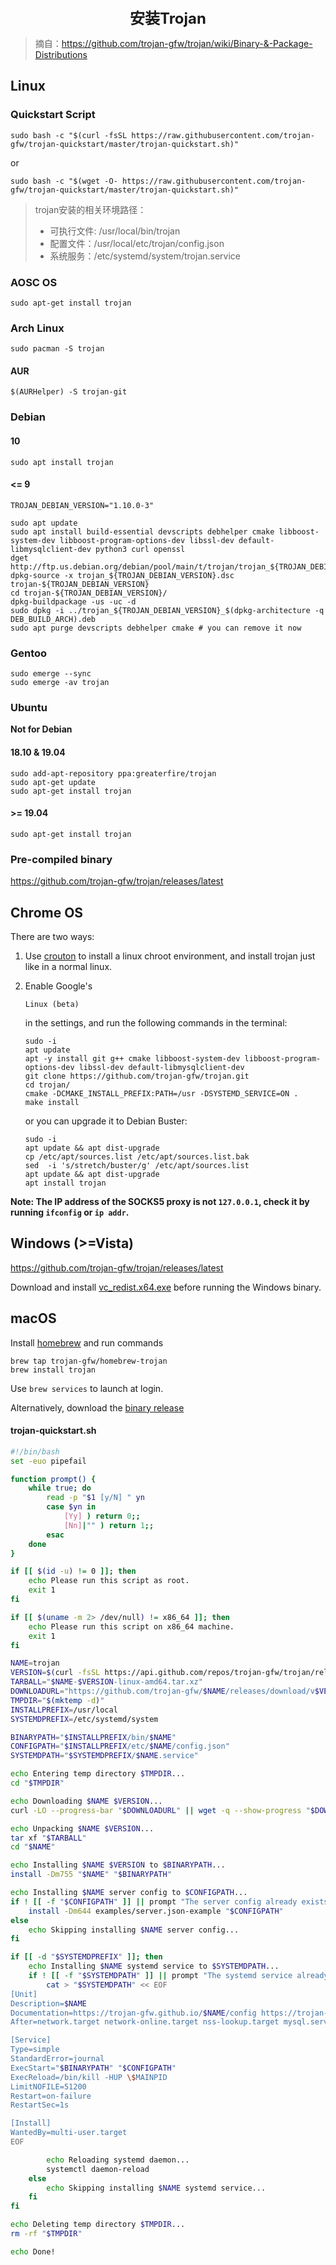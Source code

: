 <center><font size="5"><b>安装Trojan</b></font></center>

> 摘自：<https://github.com/trojan-gfw/trojan/wiki/Binary-&-Package-Distributions>

## Linux

### Quickstart Script

```
sudo bash -c "$(curl -fsSL https://raw.githubusercontent.com/trojan-gfw/trojan-quickstart/master/trojan-quickstart.sh)"
```

or

```
sudo bash -c "$(wget -O- https://raw.githubusercontent.com/trojan-gfw/trojan-quickstart/master/trojan-quickstart.sh)"
```

> trojan安装的相关环境路径：
>
> + 可执行文件:  /usr/local/bin/trojan
> + 配置文件：/usr/local/etc/trojan/config.json
> + 系统服务：/etc/systemd/system/trojan.service

### AOSC OS

```
sudo apt-get install trojan
```

### Arch Linux

```
sudo pacman -S trojan
```

#### AUR

```
$(AURHelper) -S trojan-git
```

### Debian

#### 10

```
sudo apt install trojan
```

#### <= 9

```
TROJAN_DEBIAN_VERSION="1.10.0-3"

sudo apt update
sudo apt install build-essential devscripts debhelper cmake libboost-system-dev libboost-program-options-dev libssl-dev default-libmysqlclient-dev python3 curl openssl
dget http://ftp.us.debian.org/debian/pool/main/t/trojan/trojan_${TROJAN_DEBIAN_VERSION}.dsc
dpkg-source -x trojan_${TROJAN_DEBIAN_VERSION}.dsc trojan-${TROJAN_DEBIAN_VERSION}
cd trojan-${TROJAN_DEBIAN_VERSION}/
dpkg-buildpackage -us -uc -d
sudo dpkg -i ../trojan_${TROJAN_DEBIAN_VERSION}_$(dpkg-architecture -q DEB_BUILD_ARCH).deb
sudo apt purge devscripts debhelper cmake # you can remove it now
```

### Gentoo

```
sudo emerge --sync
sudo emerge -av trojan
```

### Ubuntu

**Not for Debian**

#### 18.10 & 19.04

```
sudo add-apt-repository ppa:greaterfire/trojan
sudo apt-get update
sudo apt-get install trojan
```

#### >= 19.04

```
sudo apt-get install trojan
```

### Pre-compiled binary

https://github.com/trojan-gfw/trojan/releases/latest

## Chrome OS

There are two ways:

1. Use [crouton](https://github.com/dnschneid/crouton) to install a linux chroot environment, and install trojan just like in a normal linux.

2. Enable Google's

    

   ```
   Linux (beta)
   ```

    

   in the settings, and run the following commands in the terminal:

   ```
   sudo -i
   apt update
   apt -y install git g++ cmake libboost-system-dev libboost-program-options-dev libssl-dev default-libmysqlclient-dev
   git clone https://github.com/trojan-gfw/trojan.git
   cd trojan/
   cmake -DCMAKE_INSTALL_PREFIX:PATH=/usr -DSYSTEMD_SERVICE=ON .
   make install
   ```

   or you can upgrade it to Debian Buster:

   ```
   sudo -i
   apt update && apt dist-upgrade
   cp /etc/apt/sources.list /etc/apt/sources.list.bak
   sed  -i 's/stretch/buster/g' /etc/apt/sources.list
   apt update && apt dist-upgrade
   apt install trojan
   ```

**Note: The IP address of the SOCKS5 proxy is not `127.0.0.1`, check it by running `ifconfig` or `ip addr`.**

## Windows (>=Vista)

https://github.com/trojan-gfw/trojan/releases/latest

Download and install [vc_redist.x64.exe](https://aka.ms/vs/16/release/vc_redist.x64.exe) before running the Windows binary.

## macOS

Install [homebrew](https://brew.sh/) and run commands

```
brew tap trojan-gfw/homebrew-trojan
brew install trojan
```

Use `brew services` to launch at login.

Alternatively, download the [binary release](https://github.com/trojan-gfw/trojan/releases/latest)

#### trojan-quickstart.sh

```sh
#!/bin/bash
set -euo pipefail

function prompt() {
    while true; do
        read -p "$1 [y/N] " yn
        case $yn in
            [Yy] ) return 0;;
            [Nn]|"" ) return 1;;
        esac
    done
}

if [[ $(id -u) != 0 ]]; then
    echo Please run this script as root.
    exit 1
fi

if [[ $(uname -m 2> /dev/null) != x86_64 ]]; then
    echo Please run this script on x86_64 machine.
    exit 1
fi

NAME=trojan
VERSION=$(curl -fsSL https://api.github.com/repos/trojan-gfw/trojan/releases/latest | grep tag_name | sed -E 's/.*"v(.*)".*/\1/')
TARBALL="$NAME-$VERSION-linux-amd64.tar.xz"
DOWNLOADURL="https://github.com/trojan-gfw/$NAME/releases/download/v$VERSION/$TARBALL"
TMPDIR="$(mktemp -d)"
INSTALLPREFIX=/usr/local
SYSTEMDPREFIX=/etc/systemd/system

BINARYPATH="$INSTALLPREFIX/bin/$NAME"
CONFIGPATH="$INSTALLPREFIX/etc/$NAME/config.json"
SYSTEMDPATH="$SYSTEMDPREFIX/$NAME.service"

echo Entering temp directory $TMPDIR...
cd "$TMPDIR"

echo Downloading $NAME $VERSION...
curl -LO --progress-bar "$DOWNLOADURL" || wget -q --show-progress "$DOWNLOADURL"

echo Unpacking $NAME $VERSION...
tar xf "$TARBALL"
cd "$NAME"

echo Installing $NAME $VERSION to $BINARYPATH...
install -Dm755 "$NAME" "$BINARYPATH"

echo Installing $NAME server config to $CONFIGPATH...
if ! [[ -f "$CONFIGPATH" ]] || prompt "The server config already exists in $CONFIGPATH, overwrite?"; then
    install -Dm644 examples/server.json-example "$CONFIGPATH"
else
    echo Skipping installing $NAME server config...
fi

if [[ -d "$SYSTEMDPREFIX" ]]; then
    echo Installing $NAME systemd service to $SYSTEMDPATH...
    if ! [[ -f "$SYSTEMDPATH" ]] || prompt "The systemd service already exists in $SYSTEMDPATH, overwrite?"; then
        cat > "$SYSTEMDPATH" << EOF
[Unit]
Description=$NAME
Documentation=https://trojan-gfw.github.io/$NAME/config https://trojan-gfw.github.io/$NAME/
After=network.target network-online.target nss-lookup.target mysql.service mariadb.service mysqld.service

[Service]
Type=simple
StandardError=journal
ExecStart="$BINARYPATH" "$CONFIGPATH"
ExecReload=/bin/kill -HUP \$MAINPID
LimitNOFILE=51200
Restart=on-failure
RestartSec=1s

[Install]
WantedBy=multi-user.target
EOF

        echo Reloading systemd daemon...
        systemctl daemon-reload
    else
        echo Skipping installing $NAME systemd service...
    fi
fi

echo Deleting temp directory $TMPDIR...
rm -rf "$TMPDIR"

echo Done!
```


